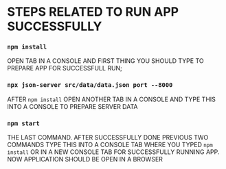 # STEPS RELATED TO RUN APP SUCCESSFULLY

### `npm install`
OPEN TAB IN A CONSOLE AND FIRST THING YOU SHOULD TYPE TO PREPARE APP FOR SUCCESSFULL RUN;

### `npx json-server src/data/data.json port --8000`
AFTER `npm install` OPEN ANOTHER TAB IN A CONSOLE AND TYPE THIS INTO A CONSOLE TO PREPARE SERVER DATA

### `npm start`
THE LAST COMMAND. AFTER SUCCESSFULLY DONE PREVIOUS TWO COMMANDS TYPE THIS INTO A CONSOLE TAB WHERE YOU TYPED `npm install` OR IN A NEW CONSOLE TAB FOR SUCCESSFULLY RUNNING APP. NOW APPLICATION SHOULD BE OPEN IN A BROWSER
